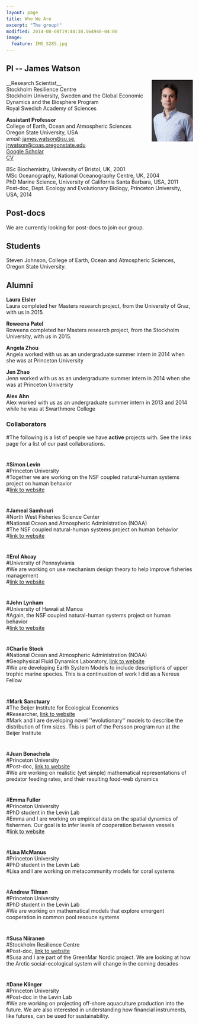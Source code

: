 ```yaml
---
layout: page
title: Who We Are
excerpt: "The group!"
modified: 2014-08-08T19:44:38.564948-04:00
image:
  feature: IMG_5285.jpg
---
```



## PI -- James Watson
<img style="float: right" src="james_watson_lowres_head.jpg" width="22%" />
__Research Scientist__ <br>
Stockholm Resilience Centre <br>
Stockholm University, Sweden
and the Global Economic Dynamics and the Biosphere Program <br>
Royal Swedish Academy of Sciences <br>

__Assistant Professor__<br>
College of Earth, Ocean and Atmospheric Sciences<br>
Oregon State University, USA<br>
_email:_ james.watson@su.se, jrwatson@coas.oregonstate.edu<br>
[Google Scholar](https://scholar.google.se/citations?user=LHQ0BPkAAAAJ&hl=en)<br>
[CV](http://watsonjr.github.io/people/Watson_CV.pdf)<br>

BSc Biochemistry, University of Bristol, UK, 2001<br>
MSc Oceanography, National Oceanography Centre, UK, 2004<br>
PhD Marine Science, University of California Santa Barbara, USA, 2011<br>
Post-doc, Dept. Ecology and Evolutionary Biology, Princeton University, USA, 2014<br>


## Post-docs
We are currently looking for post-docs to join our group.

## Students
Steven Johnson, College of Earth, Ocean and Atmospheric Sciences, Oregon State University.

## Alumni
__Laura Elsler__<br>
Laura completed her Masters research project, from the University of Graz, with us in 2015.<br>

__Roweena Patel__<br>
Roweena completed her Masters research project, from the Stockholm University, with us in 2015.<br>

__Angela Zhou__<br>
Angela worked with us as an undergraduate summer intern in 2014 when she was at Princeton University <br>

__Jen Zhao__<br>
Jenn worked with us as an undergraduate summer intern in 2014 when she was at Princeton University <br>

__Alex Ahn__<br>
Alex worked with us as an undergraduate summer intern in 2013 and 2014 while he was at Swarthmore College <br>


### Collaborators
#The following is a list of people we have __active__ projects with. See the links page for a list of our past collaborations.
#
#__Simon Levin__<br>
#Princeton University<br>
#Together we are working on the NSF coupled natural-human systems project on human behavior<br>
#[link to website](http://www.princeton.edu/~slevin/)
#
#__Jameal Samhouri__<br>
#North West Fisheries Science Center<br>
#National Ocean and Atmospheric Administration (NOAA)<br>
#The NSF coupled natural-human systems project on human behavior<br>
#[link to website](http://jamealsamhouri.weebly.com/)
#
#__Erol Akcay__<br>
#University of Pennsylvania<br>
#We are working on use mechanism design theory to help improve fisheries management<br>
#[link to website](http://www.bio.upenn.edu/people/erol-akcay)
#
#__John Lynham__<br>
#University of Hawaii at Manoa<br>
#Again, the NSF coupled natural-human systems project on human behavior<br>
#[link to website](http://www2.hawaii.edu/~lynham/Welcome.html)
#
#__Charlie Stock__<br>
#National Ocean and Atmospheric Administration (NOAA)<br>
#Geophysical Fluid Dynamics Laboratory, [link to website](http://www.gfdl.noaa.gov/charles-stock-homepage)<br>
#We are developing Earth System Models to include descriptions of upper trophic marine species. This is a continuation of work I did as a Nereus Fellow
#
#__Mark Sanctuary__<br>
#The Beijer Institute for Ecological Economics<br>
#Researcher, [link to website](http://www.kva.se/en/contact/Kontakt-sida/?personId=4092)<br>
#Mark and I are developing novel ''evolutionary'' models to describe the distribution of firm sizes. This is part of the Persson program run at the Beijer Institute
#
#__Juan Bonachela__<br>
#Princeton University<br>
#Post-doc, [link to website](http://www.ugr.es/~jabonachela/)<br>
#We are working on realistic (yet simple) mathematical representations of predator feeding rates, and their resulting food-web dynamics
#
#__Emma Fuller__<br>
#Princeton University<br>
#PhD student in the Levin Lab<br>
#Emma and I are working on empirical data on the spatial dynamics of fishermen. Our goal is to infer levels of cooperation between vessels<br>
#[link to website](http://www.princeton.edu/~efuller/me.html)
#
#__Lisa McManus__<br>
#Princeton University<br>
#PhD student in the Levin Lab<br>
#Lisa and I are working on metacommunity models for coral systems
#
#__Andrew Tilman__<br>
#Princeton University<br>
#PhD student in the Levin Lab<br>
#We are working on mathematical models that explore emergent cooperation in common pool resouce systems
#
#__Susa Niiranen__<br>
#Stockholm Resilience Centre<br>
#Post-doc, [link to website](http://www.stockholmresilience.org/contact/staff/niiranen.5.7549e4d91267b3b988780002234.html)<br>
#Susa and I are part of the GreenMar Nordic project. We are looking at how the Arctic social-ecological system will change in the coming decades
#
#__Dane Klinger__<br>
#Princeton University<br>
#Post-doc in the Levin Lab<br>
#We are working on projecting off-shore aquaculture production into the future. We are also interested in understanding how financial instruments, like futures, can be used for sustainability.
#
#
#
